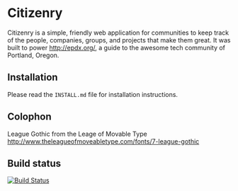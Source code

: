 Citizenry
=========

Citizenry is a simple, friendly web application for communities to keep track of the people, companies, groups, and projects that make them great. It was built to power <http://epdx.org/>, a guide to the awesome tech community of Portland, Oregon.

Installation
------------

Please read the `INSTALL.md` file for installation instructions.

Colophon
--------

League Gothic from the Leage of Movable Type
http://www.theleagueofmoveabletype.com/fonts/7-league-gothic

Build status
------------

[![Build Status](https://travis-ci.org/demental/citizenry.png)](https://travis-ci.org/demental/citizenry)
